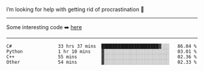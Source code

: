 I’m looking for help with getting rid of procrastination 🤔

-----

Some interesting code :arrow_right: [here](https://github.com/zhen8838/playground)

-----

<!--START_SECTION:waka-->

```text
C#                 33 hrs 37 mins  █████████████████████▓░░░   86.04 %
Python             1 hr 10 mins    ▓░░░░░░░░░░░░░░░░░░░░░░░░   03.01 %
C++                55 mins         ▓░░░░░░░░░░░░░░░░░░░░░░░░   02.36 %
Other              54 mins         ▓░░░░░░░░░░░░░░░░░░░░░░░░   02.33 %
```

<!--END_SECTION:waka-->

<!--
**zhen8838/zhen8838** is a ✨ _special_ ✨ repository because its `README.md` (this file) appears on your GitHub profile.

Here are some ideas to get you started:

- 🔭 I’m currently working on ...
- 🌱 I’m currently learning ...
- 👯 I’m looking to collaborate on ...
 ...
- 💬 Ask me about ...
- 📫 How to reach me: ...
- 😄 Pronouns: ...
- ⚡ Fun fact: ...
-->
